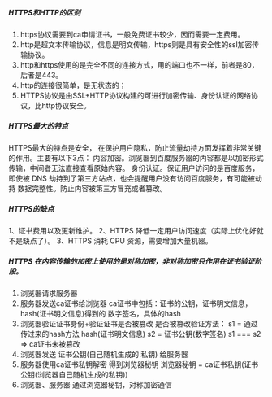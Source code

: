 ##### HTTPS和HTTP的区别
1. https协议需要到ca申请证书，一般免费证书较少，因而需要一定费用。
2. http是超文本传输协议，信息是明文传输，https则是具有安全性的ssl加密传输协议。
3. http和https使用的是完全不同的连接方式，用的端口也不一样，前者是80，后者是443。
4. http的连接很简单，是无状态的；
5. HTTPS协议是由SSL+HTTP协议构建的可进行加密传输、身份认证的网络协议，比http协议安全。

##### HTTPS最大的特点
HTTPS最大的特点是安全， 在保护用户隐私，防止流量劫持方面发挥着非常关键的作用。主要有以下3点：
内容加密。浏览器到百度服务器的内容都是以加密形式传输，中间者无法直接查看原始内容。
身份认证。保证用户访问的是百度服务，即使被 DNS 劫持到了第三方站点，也会提醒用户没有访问百度服务，有可能被劫持
数据完整性。防止内容被第三方冒充或者篡改。

##### HTTPS的缺点
1、证书费用以及更新维护。
2、HTTPS 降低一定用户访问速度（实际上优化好就不是缺点了）。
3、HTTPS 消耗 CPU 资源，需要增加大量机器。

##### HTTPS 在内容传输的加密上使用的是对称加密，非对称加密只作用在证书验证阶段。

1. 浏览器请求服务器
2. 服务器发送ca证书给浏览器
ca证书中包括：证书的公钥，证书明文信息，hash(证书明文信息)得到的 数字签名，具体的hash
3. 浏览器验证证书身份+验证证书是否被篡改
是否被篡改验证方法：
s1 = 通过传过来的hash方法 hash(证书明文信息)
s2 = 证书公钥(数字签名)
s1 === s2 => ca证书未被篡改
4. 浏览器发送 证书公钥(自己随机生成的 私钥) 给服务器
5. 服务器使用ca证书私钥解密 得到浏览器秘钥
浏览器秘钥 = ca证书私钥(证书公钥(浏览器自己随机生成的私钥))
6. 浏览器、服务器 通过浏览器秘钥，对称加密通信



